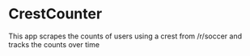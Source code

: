 # CrestCounter

This app scrapes the counts of users using a crest from /r/soccer and tracks the
counts over time
